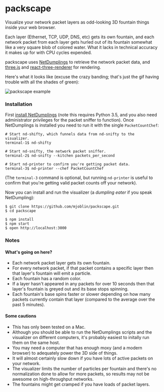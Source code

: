 packscape
=========

Visualize your network packet layers as odd-looking 3D fountain things inside your web browser.

Each layer (Ethernet, TCP, UDP, DNS, etc) gets its own fountain, and each network packet from each layer gets hurled out of its fountain somewhat like a very square blob of colored water.  What it lacks in technical accuracy it makes up for with CPU cycles expended.

packscape uses [NetDumplings](https://github.com/mjoblin/netdumplings) to retrieve the network packet data, and [three.js](https://github.com/mrdoob/three.js) and [react-three-renderer](https://github.com/toxicFork/react-three-renderer) for rendering.

Here's what it looks like (excuse the crazy banding; that's just the gif having trouble with all the shades of green):

![packscape example](/../screenshots/screenshots/packscape.gif?raw=true "packscape example")

### Installation

First [install NetDumplings](https://netdumplings.readthedocs.io/en/latest/pages/installation.html) (note this requires Python 3.5, and you also need administrator privileges for the packet sniffer to function).  Once NetDumplings is installed you need to run it with the single `PacketCountChef`:

```
# Start nd-shifty, which funnels data from nd-snifty to the visualizer.
terminal-1$ nd-shifty

# Start nd-snifty, the network packet sniffer.
terminal-2$ nd-snifty --kitchen packets_per_second

# Start nd-printer to confirm you're getting packet data.
terminal-3$ nd-printer --chef PacketCountChef
```

(The `terminal-3` command is optional, but running `nd-printer` is useful to confirm that you're getting valid packet counts off your network).

Now you can install and run the visualizer (a *dumpling eater* if you speak NetDumpling):

```
$ git clone https://github.com/mjoblin/packscape.git
$ cd packscape

$ npm install
$ npm start
$ open http://localhost:3000
```

### Notes

#### What's going on here?

* Each network packet layer gets its own fountain.
* For every network packet, if that packet contains a specific layer then that layer's fountain will emit a particle.
* Each fountain has a random color.
* If a layer hasn't appeared in any packets for over 10 seconds then that layer's fountain is greyed out and its base stops spinning.
* Each fountain's base spins faster or slower depending on how many packets currently contain that layer (compared to the average over the past 5 minutes).

#### Some cautions

* This has only been tested on a Mac.
* Although you should be able to run the NetDumplings scripts and the visualizer on different computers, it's probably easiest to initally run them on the same host.
* You may need a computer that has enough moxy (and a modern browser) to adequately power the 3D side of things.
* It will almost certainly slow down if you have lots of active packets on your network.
* The visualizer limits the number of particles per fountain and there's no normalization done to allow for more packets, so results may not be awesome on high-throughput networks.
* The fountains might get cramped if you have loads of packet layers.

